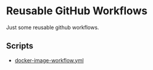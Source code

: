# Reusable GitHub Workflows

Just some reusable github workflows.

## Scripts

<!-- SCRIPTS_START -->
- [docker-image-workflow.yml](.github/workflows/docker-image-workflow.yml)
<!-- SCRIPTS_END -->

